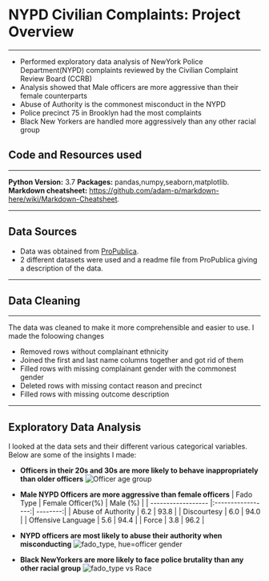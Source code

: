
# NYPD Civilian Complaints: Project Overview
***
* Performed exploratory data analysis of NewYork Police Department(NYPD) complaints reviewed by the Civilian Complaint Review Board (CCRB)
* Analysis showed that Male officers are more aggressive than their female counterparts
* Abuse of Authority is the commonest misconduct in the NYPD
* Police precinct 75 in Brooklyn had the most complaints  
* Black New Yorkers are handled more aggressively than any other racial group

## Code and Resources used
***
**Python Version:** 3.7
**Packages:** pandas,numpy,seaborn,matplotlib.
**Markdown cheatsheet:** https://github.com/adam-p/markdown-here/wiki/Markdown-Cheatsheet.
***
## Data Sources
* Data was obtained from [ProPublica](https://www.propublica.org/article/nypd-civilian-complaint-review-board-editors-note).
* 2 different datasets were used and a readme file from ProPublica giving a description of the data.
***
## Data Cleaning
***
The data was cleaned to make it more comprehensible and easier to use. I made the foloowing changes
* Removed rows without complainant ethnicity
* Joined the first and last name columns together and got rid of them
* Filled rows with missing complainant gender with the commonest gender
* Deleted rows with missing contact reason and precinct
* Filled rows with missing outcome description
***
## Exploratory Data Analysis
I looked at the data sets and their different various categorical variables.
Below are some of the insights I made:

* **Officers in their 20s and 30s are more likely to behave inappropriately than older officers**
![Officer age group](https://user-images.githubusercontent.com/58377262/89234537-23e9b500-d5e4-11ea-865b-a4d1376d2354.png)

* **Male NYPD Officers are more aggressive than female officers**
| Fado Type          | Female Officer(%) | Male (%) |
| ------------------ |:-----------------:| --------:|
| Abuse of Authority | 6.2               |   93.8   |
|        Discourtesy | 6.0               |   94.0   |
| Offensive Language | 5.6               |   94.4   |
|              Force | 3.8               |   96.2   |

* **NYPD officers are most likely to abuse their authority when misconducting**
![fado_type, hue=officer gender](https://user-images.githubusercontent.com/58377262/89235674-8c399600-d5e6-11ea-960f-497f35463ee9.png)

* **Black NewYorkers are more likely to face police brutality than any other racial group**
![fado_type vs Race](https://user-images.githubusercontent.com/58377262/89235925-23065280-d5e7-11ea-8fc2-a239b3c978ca.png)
